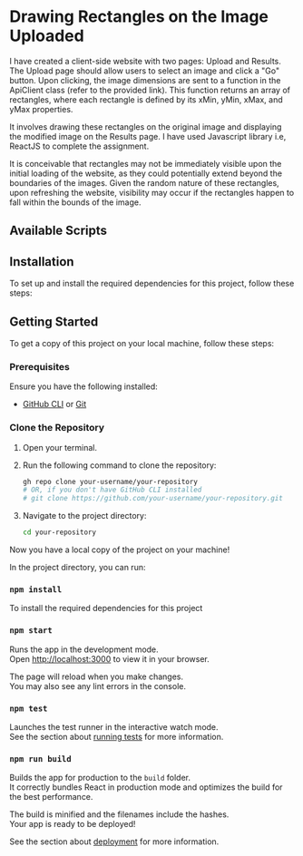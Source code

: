 # Drawing Rectangles on the Image Uploaded

I have created a client-side website with two pages: Upload and Results. The Upload page should allow users to select an image and click a "Go" button. Upon clicking, the image dimensions are sent to a function in the ApiClient class (refer to the provided link). This function returns an array of rectangles, where each rectangle is defined by its xMin, yMin, xMax, and yMax properties.

It involves drawing these rectangles on the original image and displaying the modified image on the Results page. I have used Javascript library i.e, ReactJS to complete the assignment. 

It is conceivable that rectangles may not be immediately visible upon the initial loading of the website, as they could potentially extend beyond the boundaries of the images. Given the random nature of these rectangles, upon refreshing the website, visibility may occur if the rectangles happen to fall within the bounds of the image.

## Available Scripts

## Installation

To set up and install the required dependencies for this project, follow these steps:

## Getting Started

To get a copy of this project on your local machine, follow these steps:

### Prerequisites

Ensure you have the following installed:

- [GitHub CLI](https://github.com/cli/cli) or [Git](https://git-scm.com/)

### Clone the Repository

1. Open your terminal.
2. Run the following command to clone the repository:
    ```bash
    gh repo clone your-username/your-repository
    # OR, if you don't have GitHub CLI installed
    # git clone https://github.com/your-username/your-repository.git
    ```

3. Navigate to the project directory:
    ```bash
    cd your-repository
    ```

Now you have a local copy of the project on your machine!



In the project directory, you can run:

### `npm install`
To install the required dependencies for this project


### `npm start`

Runs the app in the development mode.\
Open [http://localhost:3000](http://localhost:3000) to view it in your browser.

The page will reload when you make changes.\
You may also see any lint errors in the console.

### `npm test`

Launches the test runner in the interactive watch mode.\
See the section about [running tests](https://facebook.github.io/create-react-app/docs/running-tests) for more information.

### `npm run build`

Builds the app for production to the `build` folder.\
It correctly bundles React in production mode and optimizes the build for the best performance.

The build is minified and the filenames include the hashes.\
Your app is ready to be deployed!

See the section about [deployment](https://facebook.github.io/create-react-app/docs/deployment) for more information.



